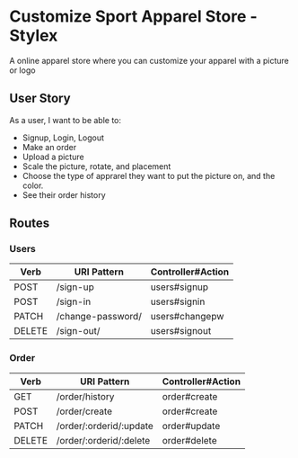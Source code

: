 # Customize Sport Apparel Store - Stylex
A online apparel store where you can customize your apparel with a picture or logo

## User Story
As a user, I want to be able to:
- Signup, Login, Logout
- Make an order
- Upload a picture
- Scale the picture, rotate, and placement
- Choose the type of apprarel they want to put the picture on, and the color.
- See their order history

## Routes

### Users

| Verb   | URI Pattern            | Controller#Action |
|--------|------------------------|-------------------|
| POST   | /sign-up               | users#signup      |
| POST   | /sign-in               | users#signin      |
| PATCH  | /change-password/      | users#changepw    |
| DELETE | /sign-out/             | users#signout     |

### Order

| Verb   | URI Pattern                   | Controller#Action |
|--------|-------------------------------|-------------------|
| GET    | /order/history                | order#create    |
| POST   | /order/create                 | order#create    |
| PATCH  | /order/:orderid/:update       | order#update    |
| DELETE | /order/:orderid/:delete       | order#delete    |